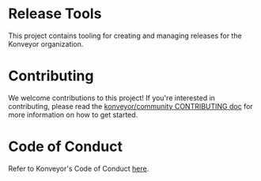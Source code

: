 Release Tools
=============

This project contains tooling for creating and managing releases for the Konveyor organization.

# Contributing

We welcome contributions to this project! If you're interested in contributing,
please read the [konveyor/community CONTRIBUTING doc](https://github.com/konveyor/community/blob/main/CONTRIBUTING.md)
for more information on how to get started.

# Code of Conduct

Refer to Konveyor's Code of Conduct [here](https://github.com/konveyor/community/blob/main/CODE_OF_CONDUCT.md).
